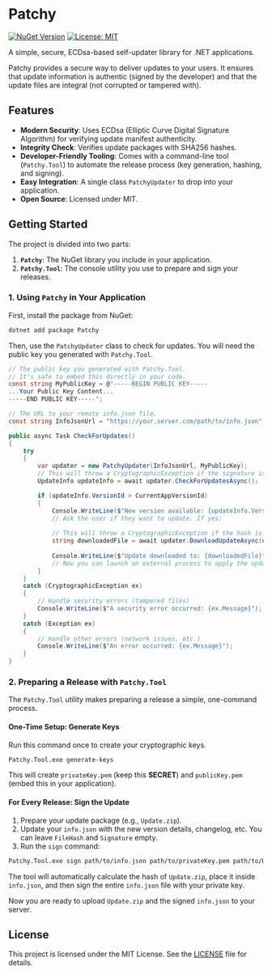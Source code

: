 ﻿# Patchy

[![NuGet Version](https://img.shields.io/nuget/v/Patchy.svg)](https://www.nuget.org/packages/Patchy/)
[![License: MIT](https://img.shields.io/badge/License-MIT-yellow.svg)](https://opensource.org/licenses/MIT)

A simple, secure, ECDsa-based self-updater library for .NET applications.

Patchy provides a secure way to deliver updates to your users. It ensures that update information is authentic (signed by the developer) and that the update files are integral (not corrupted or tampered with).

## Features

- **Modern Security**: Uses ECDsa (Elliptic Curve Digital Signature Algorithm) for verifying update manifest authenticity.
- **Integrity Check**: Verifies update packages with SHA256 hashes.
- **Developer-Friendly Tooling**: Comes with a command-line tool (`Patchy.Tool`) to automate the release process (key generation, hashing, and signing).
- **Easy Integration**: A single class `PatchyUpdater` to drop into your application.
- **Open Source**: Licensed under MIT.

## Getting Started

The project is divided into two parts:
1.  **`Patchy`**: The NuGet library you include in your application.
2.  **`Patchy.Tool`**: The console utility you use to prepare and sign your releases.

### 1. Using `Patchy` in Your Application

First, install the package from NuGet:
```bash
dotnet add package Patchy
```

Then, use the `PatchyUpdater` class to check for updates. You will need the public key you generated with `Patchy.Tool`.

```csharp
// The public key you generated with Patchy.Tool.
// It's safe to embed this directly in your code.
const string MyPublicKey = @"-----BEGIN PUBLIC KEY-----
...Your Public Key Content...
-----END PUBLIC KEY-----";

// The URL to your remote info.json file.
const string InfoJsonUrl = "https://your.server.com/path/to/info.json";

public async Task CheckForUpdates()
{
    try 
    {
        var updater = new PatchyUpdater(InfoJsonUrl, MyPublicKey);
        // This will throw a CryptographicException if the signature is invalid.
        UpdateInfo updateInfo = await updater.CheckForUpdatesAsync();

        if (updateInfo.VersionId > CurrentAppVersionId)
        {
            Console.WriteLine($"New version available: {updateInfo.Version}");
            // Ask the user if they want to update. If yes:
            
            // This will throw a CryptographicException if the hash is invalid.
            string downloadedFile = await updater.DownloadUpdateAsync(updateInfo);
            
            Console.WriteLine($"Update downloaded to: {downloadedFile}");
            // Now you can launch an external process to apply the update.
        }
    }
    catch (CryptographicException ex)
    {
        // Handle security errors (tampered files)
        Console.WriteLine($"A security error occurred: {ex.Message}");
    }
    catch (Exception ex)
    {
        // Handle other errors (network issues, etc.)
        Console.WriteLine($"An error occurred: {ex.Message}");
    }
}
```

### 2. Preparing a Release with `Patchy.Tool`

The `Patchy.Tool` utility makes preparing a release a simple, one-command process.

#### One-Time Setup: Generate Keys

Run this command once to create your cryptographic keys.
```bash
Patchy.Tool.exe generate-keys
```
This will create `privateKey.pem` (keep this **SECRET**) and `publicKey.pem` (embed this in your application).

#### For Every Release: Sign the Update

1.  Prepare your update package (e.g., `Update.zip`).
2.  Update your `info.json` with the new version details, changelog, etc. You can leave `FileHash` and `Signature` empty.
3.  Run the `sign` command:

```bash
Patchy.Tool.exe sign path/to/info.json path/to/privateKey.pem path/to/Update.zip
```
The tool will automatically calculate the hash of `Update.zip`, place it inside `info.json`, and then sign the entire `info.json` file with your private key.

Now you are ready to upload `Update.zip` and the signed `info.json` to your server.

## License

This project is licensed under the MIT License. See the [LICENSE](LICENSE) file for details.